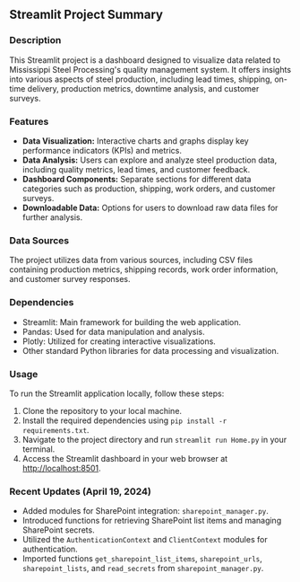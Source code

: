 <h2>Streamlit Project Summary</h2>
<h3>Description</h3>
<p>This Streamlit project is a dashboard designed to visualize data related to Mississippi Steel Processing's quality management system. It offers insights into various aspects of steel production, including lead times, shipping, on-time delivery, production metrics, downtime analysis, and customer surveys.</p>
<h3>Features</h3>
<ul>
    <li><strong>Data Visualization:</strong> Interactive charts and graphs display key performance indicators (KPIs) and metrics.</li>
    <li><strong>Data Analysis:</strong> Users can explore and analyze steel production data, including quality metrics, lead times, and customer feedback.</li>
    <li><strong>Dashboard Components:</strong> Separate sections for different data categories such as production, shipping, work orders, and customer surveys.</li>
    <li><strong>Downloadable Data:</strong> Options for users to download raw data files for further analysis.</li>
</ul>
<h3>Data Sources</h3>
<p>The project utilizes data from various sources, including CSV files containing production metrics, shipping records, work order information, and customer survey responses.</p>
<h3>Dependencies</h3>
<ul>
    <li>Streamlit: Main framework for building the web application.</li>
    <li>Pandas: Used for data manipulation and analysis.</li>
    <li>Plotly: Utilized for creating interactive visualizations.</li>
    <li>Other standard Python libraries for data processing and visualization.</li>
</ul>
<h3>Usage</h3>
<p>To run the Streamlit application locally, follow these steps:</p>
<ol>
    <li>Clone the repository to your local machine.</li>
    <li>Install the required dependencies using <code>pip install -r requirements.txt</code>.</li>
    <li>Navigate to the project directory and run <code>streamlit run Home.py</code> in your terminal.</li>
    <li>Access the Streamlit dashboard in your web browser at <a href="http://localhost:8501">http://localhost:8501</a>.</li>
</ol>
<h3>Recent Updates (April 19, 2024)</h3>
<ul>
    <li>Added modules for SharePoint integration: <code>sharepoint_manager.py</code>.</li>
    <li>Introduced functions for retrieving SharePoint list items and managing SharePoint secrets.</li>
    <li>Utilized the <code>AuthenticationContext</code> and <code>ClientContext</code> modules for authentication.</li>
    <li>Imported functions <code>get_sharepoint_list_items</code>, <code>sharepoint_urls</code>, <code>sharepoint_lists</code>, and <code>read_secrets</code> from <code>sharepoint_manager.py</code>.</li>
</ul>
